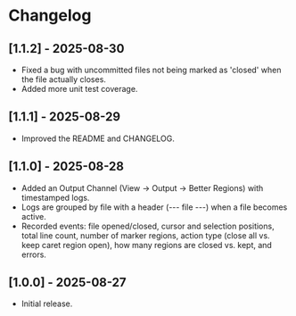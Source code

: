# Changelog

## [1.1.2] - 2025-08-30

- Fixed a bug with uncommitted files not being marked as 'closed' when the file actually closes.
- Added more unit test coverage.

## [1.1.1] - 2025-08-29

- Improved the README and CHANGELOG.

## [1.1.0] - 2025-08-28

- Added an Output Channel (View -> Output -> Better Regions) with timestamped logs.
- Logs are grouped by file with a header (--- file ---) when a file becomes active.
- Recorded events: file opened/closed, cursor and selection positions, total line count, number of marker regions, action type (close all vs. keep caret region open), how many regions are closed vs. kept, and errors.


## [1.0.0] - 2025-08-27

- Initial release.

